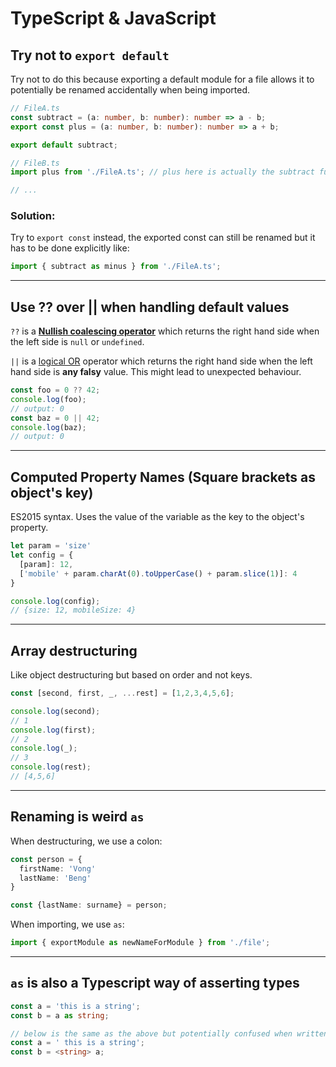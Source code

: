 # TypeScript & JavaScript

## Try not to `export default`
Try not to do this because exporting a default module for a file allows it to potentially be renamed accidentally when being imported.
``` typescript
// FileA.ts
const subtract = (a: number, b: number): number => a - b;
export const plus = (a: number, b: number): number => a + b;

export default subtract;
```

``` typescript
// FileB.ts
import plus from './FileA.ts'; // plus here is actually the subtract function from FileA

// ...
```
### Solution: 
Try to `export const` instead, the exported const can still be renamed but it has to be done explicitly like:
``` typescript 
import { subtract as minus } from './FileA.ts';
```

---

## Use ?? over || when handling default values
`??` is a **[Nullish coalescing operator](https://developer.mozilla.org/en-US/docs/Web/JavaScript/Reference/Operators/Nullish_coalescing_operator)** which returns the right hand side when the left side is `null` or `undefined`.

`||` is a [logical OR](https://developer.mozilla.org/en-US/docs/Web/JavaScript/Reference/Operators/Logical_OR) operator which returns the right hand side when the left hand side is **any falsy** value. This might lead to unexpected behaviour.

``` typescript
const foo = 0 ?? 42;
console.log(foo);
// output: 0
const baz = 0 || 42;
console.log(baz);
// output: 0
```
---

## Computed Property Names (Square brackets as object's key)
ES2015 syntax. Uses the value of the variable as the key to the object's property.

``` typescript
let param = 'size'
let config = {
  [param]: 12,
  ['mobile' + param.charAt(0).toUpperCase() + param.slice(1)]: 4
}

console.log(config);
// {size: 12, mobileSize: 4}
```

---
## Array destructuring
Like object destructuring but based on order and not keys.

``` typescript
const [second, first, _, ...rest] = [1,2,3,4,5,6];

console.log(second);
// 1
console.log(first);
// 2
console.log(_);
// 3
console.log(rest);
// [4,5,6]
```

---
## Renaming is weird `as`
When destructuring, we use a colon:
``` typescript
const person = {
  firstName: 'Vong'
  lastName: 'Beng'
}

const {lastName: surname} = person;
```

When importing, we use `as`:
``` typescript
import { exportModule as newNameForModule } from './file';
```

---

## `as` is also a Typescript way of asserting types
```typescript
const a = 'this is a string';
const b = a as string;

// below is the same as the above but potentially confused when written near React code
const a = ' this is a string';
const b = <string> a;
```